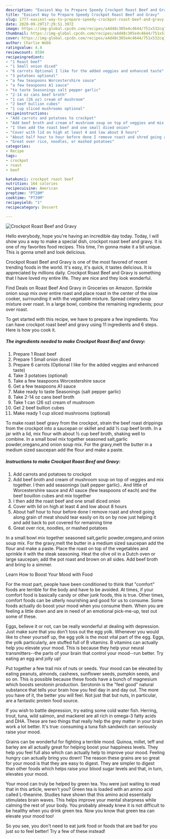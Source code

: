 ```yaml
---
description: "Easiest Way to Prepare Speedy Crockpot Roast Beef and Gravy"
title: "Easiest Way to Prepare Speedy Crockpot Roast Beef and Gravy"
slug: 1777-easiest-way-to-prepare-speedy-crockpot-roast-beef-and-gravy
date: 2020-09-29T17:29:51.397Z
image: https://img-global.cpcdn.com/recipes/a4d48c305e4c4644/751x532cq70/crockpot-roast-beef-and-gravy-recipe-main-photo.jpg
thumbnail: https://img-global.cpcdn.com/recipes/a4d48c305e4c4644/751x532cq70/crockpot-roast-beef-and-gravy-recipe-main-photo.jpg
cover: https://img-global.cpcdn.com/recipes/a4d48c305e4c4644/751x532cq70/crockpot-roast-beef-and-gravy-recipe-main-photo.jpg
author: Charlie Webb
ratingvalue: 4.4
reviewcount: 8594
recipeingredient:
- "1 Roast beef"
- "1 Small onion diced"
- "6 carrots Optional I like for the added veggies and enhanced taste"
- "3 potatoes optional"
- "a few teaspoons Worcestershire sauce"
- "a few teaspoons A1 sauce"
- "to taste Seasonings salt pepper garlic"
- "2-14 oz cans beef broth"
- "1 can (26 oz) cream of mushroom"
- "2 beef bullion cubes"
- "1 cup sliced mushrooms optional"
recipeinstructions:
- "Add carrots and potatoes to crockpot"
- "Add beef broth and cream of mushroom soup on top of veggies and mix together. I then add seasonings (salt pepper garlic).. And little of Worcestershire sauce and A1 sauce (few teaspoons of each) and the beef bouillon cubes and mix together"
- "I then add the roast beef and one small diced onion"
- "Cover with lid on high at least 4 and low about 8 hours"
- "About half hour to hour before done I remove roast and shred going along grain of meat should tear easily on its on by now just helping it and add back to pot covered for remaining time"
- "Great over rice, noodles, or mashed potatoes"
categories:
- Recipe
tags:
- crockpot
- roast
- beef

katakunci: crockpot roast beef 
nutrition: 164 calories
recipecuisine: American
preptime: "PT20M"
cooktime: "PT39M"
recipeyield: "1"
recipecategory: Dessert

---
```



![Crockpot Roast Beef and Gravy](https://img-global.cpcdn.com/recipes/a4d48c305e4c4644/751x532cq70/crockpot-roast-beef-and-gravy-recipe-main-photo.jpg)

Hello everybody, hope you're having an incredible day today. Today, I will show you a way to make a special dish, crockpot roast beef and gravy. It is one of my favorites food recipes. This time, I'm gonna make it a bit unique. This is gonna smell and look delicious.

Crockpot Roast Beef and Gravy is one of the most favored of recent trending foods in the world. It's easy, it's quick, it tastes delicious. It is appreciated by millions daily. Crockpot Roast Beef and Gravy is something that I have loved my entire life. They are nice and they look wonderful.

Find Deals on Roast Beef And Gravy in Groceries on Amazon. Sprinkle onion soup mix over entire roast and place roast in the center of the slow cooker, surrounding it with the vegetable mixture. Spread celery soup mixture over roast. In a large bowl, combine the remaining ingredients; pour over roast.


To get started with this recipe, we have to prepare a few ingredients. You can have crockpot roast beef and gravy using 11 ingredients and 6 steps. Here is how you cook it.

<!--inarticleads1-->

##### The ingredients needed to make Crockpot Roast Beef and Gravy:

1. Prepare 1 Roast beef
1. Prepare 1 Small onion diced
1. Prepare 6 carrots (Optional I like for the added veggies and enhanced taste)
1. Take 3 potatoes (optional)
1. Take a few teaspoons Worcestershire sauce
1. Get a few teaspoons A1 sauce
1. Make ready to taste Seasonings (salt pepper garlic)
1. Take 2-14 oz cans beef broth
1. Take 1 can (26 oz) cream of mushroom
1. Get 2 beef bullion cubes
1. Make ready 1 cup sliced mushrooms (optional)


To make roast beef gravy from the crockpot, strain the beef roast drippings from the crockpot into a saucepan or skillet and add ½ cup beef broth. In a jar with a lid, mix flour with about ½ cup beef broth, shaking well to combine. In a small bowl mix together seasoned salt,garlic powder,oregano,and onion soup mix. For the gravy,melt the butter in a medium sized saucepan add the flour and make a paste. 

<!--inarticleads2-->

##### Instructions to make Crockpot Roast Beef and Gravy:

1. Add carrots and potatoes to crockpot
1. Add beef broth and cream of mushroom soup on top of veggies and mix together. I then add seasonings (salt pepper garlic).. And little of Worcestershire sauce and A1 sauce (few teaspoons of each) and the beef bouillon cubes and mix together
1. I then add the roast beef and one small diced onion
1. Cover with lid on high at least 4 and low about 8 hours
1. About half hour to hour before done I remove roast and shred going along grain of meat should tear easily on its on by now just helping it and add back to pot covered for remaining time
1. Great over rice, noodles, or mashed potatoes


In a small bowl mix together seasoned salt,garlic powder,oregano,and onion soup mix. For the gravy,melt the butter in a medium sized saucepan add the flour and make a paste. Place the roast on top of the vegetables and sprinkle it with the steak seasoning. Heat the olive oil in a Dutch oven or large saucepan; add the pot roast and brown on all sides. Add beef broth and bring to a simmer. 

Learn How to Boost Your Mood with Food


For the most part, people have been conditioned to think that "comfort" foods are terrible for the body and have to be avoided. At times, if your comfort food is basically candy or other junk foods, this is true. Other times, comfort foods can be utterly nourishing and good for us to consume. Some foods actually do boost your mood when you consume them. When you are feeling a little down and are in need of an emotional pick-me-up, test out some of these.

Eggs, believe it or not, can be really wonderful at dealing with depression. Just make sure that you don't toss out the egg yolk. Whenever you would like to cheer yourself up, the egg yolk is the most vital part of the egg. Eggs, the yolk particularly, are stuffed full of B vitamins. B vitamins can actually help you elevate your mood. This is because they help your neural transmitters--the parts of your brain that control your mood--run better. Try eating an egg and jolly up!

Put together a few trail mix of nuts or seeds. Your mood can be elevated by eating peanuts, almonds, cashews, sunflower seeds, pumpkin seeds, and so on. This is possible because these foods have a bunch of magnesium which boosts serotonin production. Serotonin is the "feel good" natural substance that tells your brain how you feel day in and day out. The more you have of it, the better you will feel. Not just that but nuts, in particular, are a fantastic protein food source.

If you wish to battle depression, try eating some cold water fish. Herring, trout, tuna, wild salmon, and mackerel are all rich in omega-3 fatty acids and DHA. These are two things that really help the grey matter in your brain work a lot better. It's true: consuming a tuna fish sandwich can seriously raise your mood. 

Grains can be wonderful for fighting a terrible mood. Quinoa, millet, teff and barley are all actually great for helping boost your happiness levels. They help you feel full also which can actually help to improve your mood. Feeling hungry can actually bring you down! The reason these grains are so great for your mood is that they are easy to digest. They are simpler to digest than other foods which helps raise your blood sugar levels and that, in turn, elevates your mood.

Your mood can truly be helped by green tea. You were just waiting to read that in this article, weren't you? Green tea is loaded with an amino acid called L-theanine. Studies have shown that this amino acid essentially stimulates brain waves. This helps improve your mental sharpness while calming the rest of your body. You probably already knew it is not difficult to be healthy when you drink green tea. Now you know that green tea can elevate your mood too!

So you see, you don't need to eat junk food or foods that are bad for you just so to feel better! Try a few of these instead!

